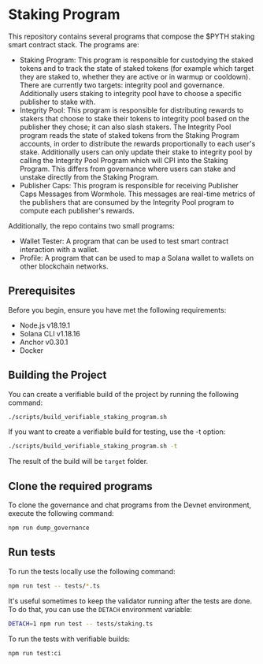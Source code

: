 # Staking Program

This repository contains several programs that compose the $PYTH staking smart contract stack. The programs are:

- Staking Program: This program is responsible for custodying the staked tokens and to track the state of staked tokens (for example which target they are staked to, whether they are active or in warmup or cooldown). There are currently two targets: integrity pool and governance. Additionally users staking to integrity pool have to choose a specific publisher to stake with.
- Integrity Pool: This program is responsible for distributing rewards to stakers that choose to stake their tokens to integrity pool based on the publisher they chose; it can also slash stakers. The Integrity Pool program reads the state of staked tokens from the Staking Program accounts, in order to distribute the rewards proportionally to each user's stake. Additionally users can only update their stake to integrity pool by calling the Integrity Pool Program which will CPI into the Staking Program. This differs from governance where users can stake and unstake directly from the Staking Program.
- Publisher Caps: This program is responsible for receiving Publisher Caps Messages from Wormhole. This messages are real-time metrics of the publishers that are consumed by the Integrity Pool program to compute each publisher's rewards.

Additionally, the repo contains two small programs:

- Wallet Tester: A program that can be used to test smart contract interaction with a wallet.
- Profile: A program that can be used to map a Solana wallet to wallets on other blockchain networks.

## Prerequisites

Before you begin, ensure you have met the following requirements:

- Node.js v18.19.1
- Solana CLI v1.18.16
- Anchor v0.30.1
- Docker

## Building the Project

You can create a verifiable build of the project by running the following command:

```bash
./scripts/build_verifiable_staking_program.sh
```

If you want to create a verifiable build for testing, use the -t option:

```bash
./scripts/build_verifiable_staking_program.sh -t
```

The result of the build will be `target` folder.

## Clone the required programs

To clone the governance and chat programs from the Devnet environment, execute the following command:

```bash
npm run dump_governance
```

## Run tests

To run the tests locally use the following command:

```bash
npm run test -- tests/*.ts
```

It's useful sometimes to keep the validator running after the tests are done. To do that, you can use the `DETACH` environment variable:

```bash
DETACH=1 npm run test -- tests/staking.ts
```

To run the tests with verifiable builds:

```bash
npm run test:ci
```

